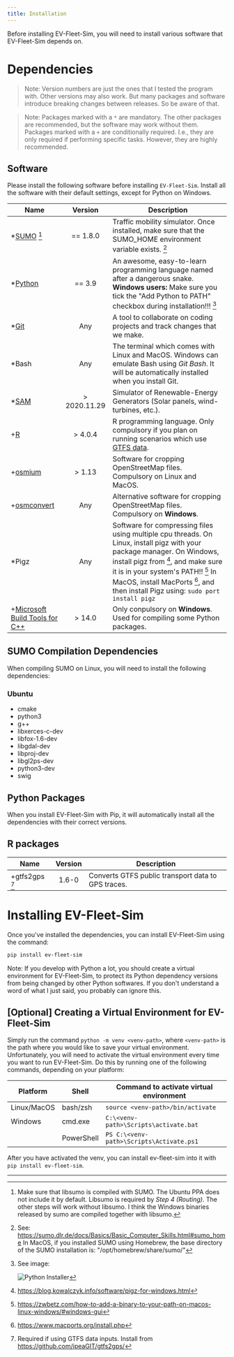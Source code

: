 ```yaml
---
title: Installation
---
```


Before installing EV-Fleet-Sim, you will need to install various software that EV-Fleet-Sim depends on.

Dependencies
============

> Note: Version numbers are just the ones that I tested the program with. Other 
> versions may also work. But many packages and software introduce breaking 
> changes between releases. So be aware of that.

> Note: Packages marked with a `*` are mandatory. The other packages are 
> recommended, but the software may work without them. Packages marked with a
> `+` are conditionally required. I.e., they are only required if performing 
> specific tasks. However, they are highly recommended.


Software
--------

Please install the following software before installing `EV-Fleet-Sim`. Install all the software with their default settings, except for Python on Windows.

| Name                                                                                         |    Version   | Description                                                                                                                                                                                                                                                                              |
|----------------------------------------------------------------------------------------------|:------------:|------------------------------------------------------------------------------------------------------------------------------------------------------------------------------------------------------------------------------------------------------------------------------------------|
| *[SUMO](https://www.eclipse.org/sumo/) [^1]                                                  |   == 1.8.0   | Traffic mobility simulator. Once installed, make sure that the SUMO_HOME environment variable exists. [^0]                                                                                                                                                                               |
| *[Python](https://www.python.org/)                                                           |    == 3.9    | An awesome, easy-to-learn programming language named after a dangerous snake. **Windows users:** Make sure you tick the "Add Python to PATH" checkbox during installation!!! [^5]                                                                                                        |
| *[Git](http://git-scm.com/)                                                                  |      Any     | A tool to collaborate on coding projects and track changes that we make.                                                                                                                                                                                                                 |
| *Bash                                                                                        |      Any     | The terminal which comes with Linux and MacOS. Windows can emulate Bash using *Git Bash*. It will be automatically installed when you install Git.                                                                                                                                       |
| *[SAM](https://sam.nrel.gov/)                                                                | > 2020.11.29 | Simulator of Renewable-Energy Generators (Solar panels, wind-turbines, etc.).                                                                                                                                                                                                            |
| +[R](https://cran.r-project.org/)                                                            |    > 4.0.4   | R programming language. Only compulsory if you plan on running scenarios which use [GTFS data](https://gtfs.org/).                                                                                                                                                                       |
| +[osmium](https://osmcode.org/osmium-tool/)                                                  |    > 1.13    | Software for cropping OpenStreetMap files. Compulsory on Linux and MacOS.                                                                                                                                                                                                                |
| +[osmconvert](https://wiki.openstreetmap.org/wiki/Osmconvert)                                |      Any     | Alternative software for cropping OpenStreetMap files. Compulsory on **Windows**.                                                                                                                                                                                                        |
| *Pigz                                                                                        |      Any     | Software for compressing files using multiple cpu threads. On Linux, install pigz with your package manager. On Windows, install pigz from [^2], and make sure it is in your system's PATH!! [^3] In MacOS, install MacPorts [^4], and then install Pigz using: `sudo port install pigz` |
| +[Microsoft Build Tools for C++](https://visualstudio.microsoft.com/visual-cpp-build-tools/) |    > 14.0    | Only conpulsory on **Windows**. Used for compiling some Python packages.                                                                                                                                                                                                                 |

SUMO Compilation Dependencies
-----------------------------

When compiling SUMO on Linux, you will need to install the following dependencies:

### Ubuntu

- cmake 
- python3 
- g++ 
- libxerces-c-dev 
- libfox-1.6-dev 
- libgdal-dev 
- libproj-dev 
- libgl2ps-dev 
- python3-dev 
- swig  <!-- I think... -->


Python Packages
---------------

When you install EV-Fleet-Sim with Pip, it will automatically install all the dependencies with their correct versions.


R packages
----------

| Name           | Version | Description                                        |
|----------------|:-------:|----------------------------------------------------|
| +gtfs2gps [^6] |  1.6-0  | Converts GTFS public transport data to GPS traces. |


Installing EV-Fleet-Sim
=======================

Once you've installed the dependencies, you can install EV-Fleet-Sim using the command:

```sh
pip install ev-fleet-sim
```

Note: If you develop with Python a lot, you should create a virtual environment for EV-Fleet-Sim, to protect its Python dependency versions from being changed by other Python softwares. If you don't understand a word of what I just said, you probably can ignore this.

[Optional] Creating a Virtual Environment for EV-Fleet-Sim
----------------------------------------------------------

Simply run the command `python -m venv <venv-path>`, where `<venv-path>` is the path where you would like to save your virtual environment. Unfortunately, you will need to activate the virtual environment every time you want to run EV-Fleet-Sim. Do this by running one of the following commands, depending on your platform:

| Platform    | Shell      | Command to activate virtual environment  |
|-------------|------------|------------------------------------------|
| Linux/MacOS | bash/zsh   | `source <venv-path>/bin/activate`        |
| Windows     | cmd.exe    | `C:\<venv-path>\Scripts\activate.bat`    |
|             | PowerShell | `PS C:\<venv-path>\Scripts\Activate.ps1` |

After you have activated the venv, you can install ev-fleet-sim into it with `pip install ev-fleet-sim`.

---

[^0]: See: https://sumo.dlr.de/docs/Basics/Basic_Computer_Skills.html#sumo_home
      In MacOS, if you installed SUMO using Homebrew, the base directory of
      the SUMO installation is: "/opt/homebrew/share/sumo/"

[^1]: Make sure that libsumo is compiled with SUMO. The Ubuntu PPA does not 
      include it by default. Libsumo is required by *Step 4 (Routing)*. The 
      other steps will work without libsumo. I think the Windows binaries 
      released by sumo are compiled together with libsumo.

[^2]: https://blog.kowalczyk.info/software/pigz-for-windows.html

[^3]: https://zwbetz.com/how-to-add-a-binary-to-your-path-on-macos-linux-windows/#windows-gui

[^4]: https://www.macports.org/install.php

[^5]: See image:
    
      ![Python Installer]({{site.baseurl}}/assets/images/docs/python_installation.png)

[^6]: Required if using GTFS data inputs. Install from 
      https://github.com/ipeaGIT/gtfs2gps/
